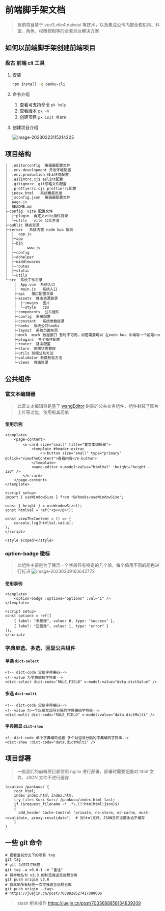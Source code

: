 # 前端脚手架文档

> 当前项目基于 vue3,vite4,naiveui 等技术，以及集成公司内部全套机构、科室、角色、权限控制等的全套后台解决方案

## 如何以前端脚手架创建前端项目

### 盘古 前端 cli 工具

1. 安装

   ```sh
   npm install -g panku-cli
   ```

2. 命令介绍

   1. 查看可支持命令 `pk help`
   2. 查看版本 `pk -V`
   3. 创建项目 `pk init 项目名`

3. 创建项目介绍

   ![image-20230223115214205](https://cdn.jsdelivr.net/gh/gzh2157710760/img-lib/img/image-20230223115214205.png)

## 项目结构

```bash
│  .editorconfig  编辑器配置文件
│  .env.development 开发环境配置
│  .env.production 线上环境配置
│  .eslintrc.cjs eslint配置
│  .gitignore  git忽略文件配置
│  .prettierrc.cjs prettierrc配置
│  index.html   系统模板页面
│  jsconfig.json  编辑器配置文件
│  page.js
│  README.md
├─config  vite 配置文件
│  ├─plugin  自定义vite插件目录
│  └─utils   vite 公众方法
├─public 静态资源
├─server   系统内置 node koa 服务
│  │  app.js
│  ├─app
│  ├─bin
│  │      www.js
│  ├─config
│  ├─dbhelper
│  ├─middlewares
│  ├─routes
│  ├─static
│  └─utils
└─src  系统工作目录
    │  App.vue  系统入口
    │  main.js   系统入口
    ├─api   接口配置目录
    ├─assets  静态资源目录
    │  ├─images  图片
    │  └─style   css
    ├─components  公共组件
    ├─config  系统配置
    ├─constant   系统常数目录
    ├─hooks  系统公共hooks
    ├─layout  系统页面布局
    ├─mock  mock 数据接口 暂时不可用，如若需要可以 在node koa 中编写一个前端node接口
    ├─plugins  各个插件配置
    ├─router  路由配置
    ├─store  前端状态管理
    ├─utils 前端公共方法
    ├─validator 参数校验方法
    └─views  页面目录
```

## 公共组件

### 富文本编辑器

> 此富文本编辑器是基于 [wangEditor](https://www.wangeditor.com/) 封装的公共业务组件，组件封装了图片上传等功能，使用极其简单

#### 使用示例

```vue
<template>
	<page-content>
		<n-card size="small" title="富文本编辑器">
			<template #header-extra>
				<n-button size="small" type="primary" @click="viewTheContent">查看内容</n-button>
			</template>
			<wang-editor v-model:value="htmlVal" :height="height - 120" />
		</n-card>
	</page-content>
</template>

<script setup>
import { useWindowSize } from "@/hooks/useWindowSize";

const { height } = useWindowSize();
const htmlVal = ref("<p></p>");

const viewTheContent = () => {
	console.log(htmlVal.value);
};
</script>

<style scoped></style>
```

### option-badge 徽标

> 此组件主要是为了展示一个字段只有特定的几个值，每个值用不同的颜色进行标识
> ![image-20230309160642772](http://qiniu.guzhh.xyz/image-20230309160642772.png)

#### 使用事例

```vue
<template>
	<option-badge :options="options" :val="1" />
</template>

<script setup>
const options = ref([
	{ label: "未删除", value: 0, type: "success" },
	{ label: "已删除", value: 1, type: "error" }
]);
</script>
```

### 字典单选、多选、回显公共组件

#### 单选 `dict-select`

```vue
<!-- dict-code 父级字典编码-->
<!--value 为字典编码字符串-->
<dict-select dict-code="RULE_FIELD" v-model:value="data.dictValue" />
```

#### 多选 `dict-multi`

```vue
<!-- dict-code 父级字典编码-->
<!--value 为一个以英文逗号分隔的字典编码字符串-->
<dict-multi dict-code="RULE_FIELD" v-model:value="data.dictMulti" />
```

#### 字典回显 `dict-show`

```vue
<!--dict-code 单个字典编码或者 多个以逗号分隔的字典编码字符串-->
<dict-show :dict-code="data.dictMulti" />
```

## 项目部署

> 一般我们的前端项目都使用 nginx 进行部署，部署时需要配置对 html 文件、JSON 文件不进行缓存

```chef
location /pankuoa/ {
    root html;
    index index.html index.htm;
    try_files $uri $uri/ /pankuoa/index.html last;
    if ($request_filename ~* .*\.(?:htm|html|json)$)
    {
      add_header Cache-Control "private, no-store, no-cache, must-revalidate, proxy-revalidate";  # 对html文件、JSON文件设置永远不缓存
    }
}
```

## 一些 git 命令

```shell
# 查看当前分支下的所有 tag
git tag
# git 为项目打标签
git tag -a v0.0.1 -m "备注"
# 将本地名为 v3.0 的标签推送至远程仓库
git push origin v3.0
# 将本地所有标签一次性推送至远程仓库
git push origin --tags
# https://juejin.cn/post/7038929527417880606
```

> stash 相关操作 https://juejin.cn/post/7033688858134839309
